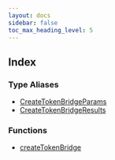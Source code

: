 ```yaml
---
layout: docs
sidebar: false
toc_max_heading_level: 5
---
```


## Index

### Type Aliases

- [CreateTokenBridgeParams](type-aliases/CreateTokenBridgeParams.md)
- [CreateTokenBridgeResults](type-aliases/CreateTokenBridgeResults.md)

### Functions

- [createTokenBridge](functions/createTokenBridge.md)
